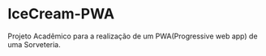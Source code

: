 # IceCream-PWA
Projeto Acadêmico para a realização de um PWA(Progressive web app) de uma Sorveteria.
